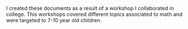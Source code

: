 I created these documents as a result of a workshop I collaborated in college. This workshops covered different topics associated to math and were targeted to 7-10 year old children. 
